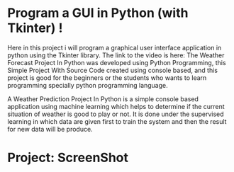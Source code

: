 # Program a GUI in Python (with Tkinter) !

Here in this project i will program a graphical user interface application in python using the Tkinter library. The link to the video is here: The Weather Forecast Project In Python was developed using Python Programming, this Simple Project With Source Code created using console based, and this project is good for the beginners or the students who wants to learn programming specially python programming language. 

A Weather Prediction Project In Python is a simple console based application using machine learning which helps to determine if the current situation of weather is good to play or not. It is done under the supervised learning in which data are given first to train the system and then the result for new data will be produce.

# Project: ScreenShot
